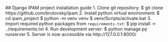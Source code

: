# #   D j a n g o   I P A M   p r o j e c t   i n s t a l l a t i o n   g u i d e  
  
 1 .   C l o n e   g i t   r e p o s i t o r y :  
 $   g i t   c l o n e   h t t p s : / / g i t h u b . c o m / b r u t o v s k y / i p a m  
  
 2 .   I n s t a l l   p y t h o n   v i r t u a l   e n v i r o n m e n t :  
 $   c d   i p a m _ p r o j e c t  
 $   p y t h o n   - m   v e n v   v e n v  
 $   v e n v / S c r i p t s / a c t i v a t e . b a t  
  
 3 .   I m p o r t   r e q u i r e d   p y t h o n   p a c k a g e s   f r o m   ` r e q u i r e m e n t s . t x t ` :  
 $   p i p   i n s t a l l   - r   . . / r e q u i r e m e n t s . t x t  
  
 4 .   R u n   d e v e l o p m e n t   s e r v e r :  
 $   p y t h o n   m a n a g e . p y   r u n s e r v e r  
  
 5 .   S e r v e r   i s   n o w   a c c e s s i b l e   v i a   h t t p : / / 1 2 7 . 0 . 0 . 1 : 8 0 0 0 /  
 